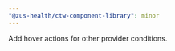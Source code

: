 ```yaml
---
"@zus-health/ctw-component-library": minor
---
```


Add hover actions for other provider conditions.
